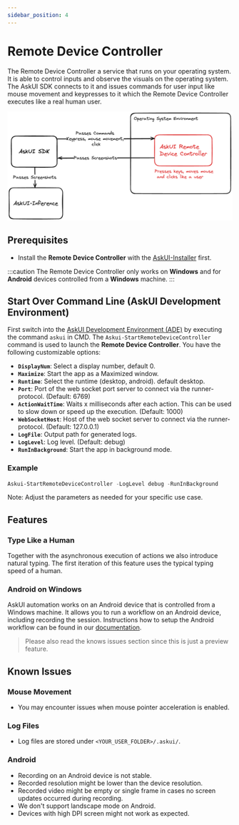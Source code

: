 ```yaml
---
sidebar_position: 4
---
```


# Remote Device Controller
The Remote Device Controller a service that runs on your operating system. It is able to control inputs and observe the visuals on the operating system. The AskUI SDK connects to it and issues commands for user input like mouse movement and keypresses to it which the Remote Device Controller executes like a real human user.

![Architecture drawing how the Remote Device Controller works together with AskUI SDK. The Remote Device Controller runs in an environment and executes commands given to it by AskUI SDK: Keypresses, mouse movement and clicks. It also takes screenshots and sends them over the AskUI SDK to the AskUI Inference.](./images/askui-device-controller-simple-architecture.png)

## Prerequisites

* Install the **Remote Device Controller** with the [AskUI-Installer](AskUI-Installer.md) first.


:::caution
The Remote Device Controller only works on __Windows__ and for __Android__ devices controlled from a __Windows__ machine.
:::

## Start Over Command Line (AskUI Development Environment)
First switch into the [AskUI Development Environment (ADE)](AskUI-Development-Environment.md) by executing the command `askui` in CMD. The `Askui-StartRemoteDeviceController` command is used to launch the **Remote Device Controller**. You have the following customizable options:

- **`DisplayNum`**: Select a display number, default 0.
- **`Maximize`**: Start the app as a Maximized window.
- **`Runtime`**: Select the runtime (desktop, android). default desktop.
- **`Port`**: Port of the web socket port server to connect via the runner-protocol. (Default: 6769)
- **`ActionWaitTime`**: Waits x milliseconds after each action. This can be used to slow down or speed up the execution. (Default: 1000)
- **`WebSocketHost`**: Host of the web socket server to connect via the runner-protocol. (Default: 127.0.0.1)
- **`LogFile`**: Output path for generated logs.
- **`LogLevel`**: Log level. (Default: debug)
- **`RunInBackground`**: Start the app in background mode.

### Example

```powershell
Askui-StartRemoteDeviceController -LogLevel debug -RunInBackground
```

Note: Adjust the parameters as needed for your specific use case.

## Features

### Type Like a Human
Together with the asynchronous execution of actions we also introduce natural typing. The 
first iteration of this feature uses the typical typing speed of a human.

### Android on Windows
AskUI automation works on an Android device that is controlled from a Windows machine. It allows you to run a workflow on an Android device, including recording the session. Instructions how to setup the Android workflow can be found in our [documentation](../04-Executing%20Automations/mobile-automation.md#android).

> Please also read the knows issues section since this is just a preview feature.

## Known Issues

### Mouse Movement
- You may encounter issues when mouse pointer acceleration is enabled.

### Log Files
- Log files are stored under `<YOUR_USER_FOLDER>/.askui/`.

### Android
- Recording on an Android device is not stable.
- Recorded resolution might be lower than the device resolution.
- Recorded video might be empty or single frame in cases no screen updates occurred during recording.
- We don't support landscape mode on Android.
- Devices with high DPI screen might not work as expected.
